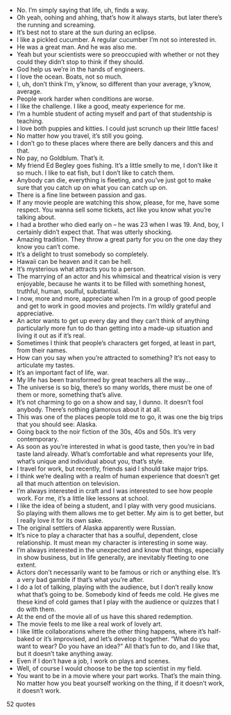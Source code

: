  - No. I’m simply saying that life, uh, finds a way.
 - Oh yeah, oohing and ahhing, that’s how it always starts, but later there’s the running and screaming.
 - It’s best not to stare at the sun during an eclipse.
 - I like a pickled cucumber. A regular cucumber I’m not so interested in.
 - He was a great man. And he was also me.
 - Yeah but your scientists were so preoccupied with whether or not they could they didn’t stop to think if they should.
 - God help us we’re in the hands of engineers.
 - I love the ocean. Boats, not so much.
 - I, uh, don’t think I’m, y’know, so different than your average, y’know, average.
 - People work harder when conditions are worse.
 - I like the challenge. I like a good, meaty experience for me.
 - I’m a humble student of acting myself and part of that studentship is teaching.
 - I love both puppies and kitties. I could just scrunch up their little faces!
 - No matter how you travel, it’s still you going.
 - I don’t go to these places where there are belly dancers and this and that.
 - No pay, no Goldblum. That’s it.
 - My friend Ed Begley goes fishing. It’s a little smelly to me, I don’t like it so much. I like to eat fish, but I don’t like to catch them.
 - Anybody can die, everything is fleeting, and you’ve just got to make sure that you catch up on what you can catch up on.
 - There is a fine line between passion and gas.
 - If any movie people are watching this show, please, for me, have some respect. You wanna sell some tickets, act like you know what you’re talking about.
 - I had a brother who died early on – he was 23 when I was 19. And, boy, I certainly didn’t expect that. That was utterly shocking.
 - Amazing tradition. They throw a great party for you on the one day they know you can’t come.
 - It’s a delight to trust somebody so completely.
 - Hawaii can be heaven and it can be hell.
 - It’s mysterious what attracts you to a person.
 - The marrying of an actor and his whimsical and theatrical vision is very enjoyable, because he wants it to be filled with something honest, truthful, human, soulful, substantial.
 - I now, more and more, appreciate when I’m in a group of good people and get to work in good movies and projects. I’m wildly grateful and appreciative.
 - An actor wants to get up every day and they can’t think of anything particularly more fun to do than getting into a made-up situation and living it out as if it’s real.
 - Sometimes I think that people’s characters get forged, at least in part, from their names.
 - How can you say when you’re attracted to something? It’s not easy to articulate my tastes.
 - It’s an important fact of life, war.
 - My life has been transformed by great teachers all the way...
 - The universe is so big, there’s so many worlds, there must be one of them or more, something that’s alive.
 - It’s not charming to go on a show and say, I dunno. It doesn’t fool anybody. There’s nothing glamorous about it at all.
 - This was one of the places people told me to go, it was one the big trips that you should see: Alaska.
 - Going back to the noir fiction of the 30s, 40s and 50s. It’s very contemporary.
 - As soon as you’re interested in what is good taste, then you’re in bad taste land already. What’s comfortable and what represents your life, what’s unique and individual about you, that’s style.
 - I travel for work, but recently, friends said I should take major trips.
 - I think we’re dealing with a realm of human experience that doesn’t get all that much attention on television.
 - I’m always interested in craft and I was interested to see how people work. For me, it’s a little like lessons at school.
 - I like the idea of being a student, and I play with very good musicians. So playing with them allows me to get better. My aim is to get better, but I really love it for its own sake.
 - The original settlers of Alaska apparently were Russian.
 - It’s nice to play a character that has a soulful, dependent, close relationship. It must mean my character is interesting in some way.
 - I’m always interested in the unexpected and know that things, especially in show business, but in life generally, are inevitably fleeting to one extent.
 - Actors don’t necessarily want to be famous or rich or anything else. It’s a very bad gamble if that’s what you’re after.
 - I do a lot of talking, playing with the audience, but I don’t really know what that’s going to be. Somebody kind of feeds me cold. He gives me these kind of cold games that I play with the audience or quizzes that I do with them.
 - At the end of the movie all of us have this shared redemption.
 - The movie feels to me like a real work of lovely art.
 - I like little collaborations where the other thing happens, where it’s half-baked or it’s improvised, and let’s develop it together. “What do you want to wear? Do you have an idea?” All that’s fun to do, and I like that, but it doesn’t take anything away.
 - Even if I don’t have a job, I work on plays and scenes.
 - Well, of course I would choose to be the top scientist in my field.
 - You want to be in a movie where your part works. That’s the main thing. No matter how you beat yourself working on the thing, if it doesn’t work, it doesn’t work.

52 quotes